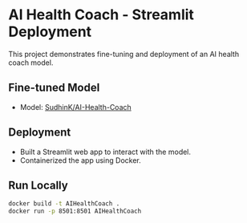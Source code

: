 # AI Health Coach - Streamlit Deployment

This project demonstrates fine-tuning and deployment of an AI health coach model.

## Fine-tuned Model
- Model: [SudhinK/AI-Health-Coach](https://huggingface.co/SudhinK/AI-Health-Coach)

## Deployment
- Built a Streamlit web app to interact with the model.
- Containerized the app using Docker.

## Run Locally
```bash
docker build -t AIHealthCoach .
docker run -p 8501:8501 AIHealthCoach
